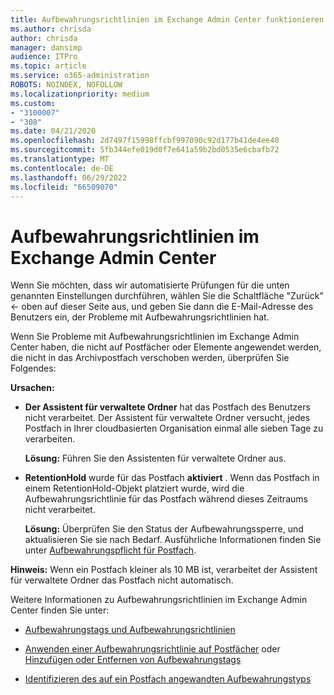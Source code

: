 ```yaml
---
title: Aufbewahrungsrichtlinien im Exchange Admin Center funktionieren nicht
ms.author: chrisda
author: chrisda
manager: dansimp
audience: ITPro
ms.topic: article
ms.service: o365-administration
ROBOTS: NOINDEX, NOFOLLOW
ms.localizationpriority: medium
ms.custom:
- "3100007"
- "308"
ms.date: 04/21/2020
ms.openlocfilehash: 2d7497f15998ffcbf997090c92d177b41de4ee40
ms.sourcegitcommit: 5fb344efe019d0f7e641a59b2bd0535e6cbafb72
ms.translationtype: MT
ms.contentlocale: de-DE
ms.lasthandoff: 06/29/2022
ms.locfileid: "66509070"
---
```

# <a name="retention-policies-in-exchange-admin-center"></a>Aufbewahrungsrichtlinien im Exchange Admin Center

Wenn Sie möchten, dass wir automatisierte Prüfungen für die unten genannten Einstellungen durchführen, wählen Sie die Schaltfläche "Zurück" <- oben auf dieser Seite aus, und geben Sie dann die E-Mail-Adresse des Benutzers ein, der Probleme mit Aufbewahrungsrichtlinien hat.

Wenn Sie Probleme mit Aufbewahrungsrichtlinien im Exchange Admin Center haben, die nicht auf Postfächer oder Elemente angewendet werden, die nicht in das Archivpostfach verschoben werden, überprüfen Sie Folgendes:

**Ursachen:**

- **Der Assistent für verwaltete Ordner** hat das Postfach des Benutzers nicht verarbeitet. Der Assistent für verwaltete Ordner versucht, jedes Postfach in Ihrer cloudbasierten Organisation einmal alle sieben Tage zu verarbeiten.

  **Lösung:** Führen Sie den Assistenten für verwaltete Ordner aus.

- **RetentionHold** wurde für das Postfach **aktiviert** . Wenn das Postfach in einem RetentionHold-Objekt platziert wurde, wird die Aufbewahrungsrichtlinie für das Postfach während dieses Zeitraums nicht verarbeitet.

  **Lösung:** Überprüfen Sie den Status der Aufbewahrungssperre, und aktualisieren Sie sie nach Bedarf. Ausführliche Informationen finden Sie unter [Aufbewahrungspflicht für Postfach](https://docs.microsoft.com/exchange/security-and-compliance/messaging-records-management/mailbox-retention-hold).
 
**Hinweis:** Wenn ein Postfach kleiner als 10 MB ist, verarbeitet der Assistent für verwaltete Ordner das Postfach nicht automatisch.
 
Weitere Informationen zu Aufbewahrungsrichtlinien im Exchange Admin Center finden Sie unter:

- [Aufbewahrungstags und Aufbewahrungsrichtlinien](https://docs.microsoft.com/exchange/security-and-compliance/messaging-records-management/retention-tags-and-policies)

- [Anwenden einer Aufbewahrungsrichtlinie auf Postfächer](https://docs.microsoft.com/exchange/security-and-compliance/messaging-records-management/apply-retention-policy) oder [Hinzufügen oder Entfernen von Aufbewahrungstags](https://docs.microsoft.com/exchange/security-and-compliance/messaging-records-management/add-or-remove-retention-tags)

- [Identifizieren des auf ein Postfach angewandten Aufbewahrungstyps](https://docs.microsoft.com/microsoft-365/compliance/identify-a-hold-on-an-exchange-online-mailbox)
